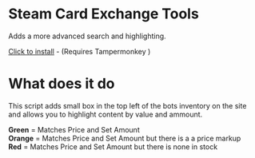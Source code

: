 # Steam Card Exchange Tools
Adds a more advanced search and highlighting.

[Click to install](https://github.com/Puffycheeses/SteeamCardExchangeTools/raw/master/SCET.user.js) - (Requires Tampermonkey )

# What does it do
This script adds small box in the top left of the bots inventory on the site and allows you to highlight content by value and ammount.

**Green** = Matches Price and Set Amount  
**Orange** = Matches Price and Set Amount but there is a a price markup   
**Red** = Matches Price and Set Amount but there is none in stock

